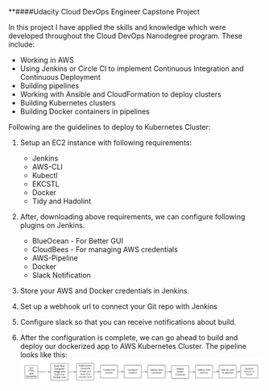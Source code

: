 **####Udacity Cloud DevOps Engineer Capstone Project

In this project I have applied the skills and knowledge which were developed throughout the Cloud DevOps Nanodegree program. These include:

 - Working in AWS
 - Using Jenkins or Circle CI to implement Continuous Integration and Continuous Deployment
 - Building pipelines
 - Working with Ansible and CloudFormation to deploy clusters
 - Building Kubernetes clusters
 - Building Docker containers in pipelines
 
 Following are the guidelines to deploy to Kubernetes Cluster:
 
 1. Setup an EC2 instance with following requirements:
    - Jenkins
    - AWS-CLI
    - Kubectl
    - EKCSTL
    - Docker
    - Tidy and Hadolint

2. After, downloading above requirements, we can configure following plugins on Jenkins.
    - BlueOcean - For Better GUI
    - CloudBees - For managing AWS credentials
    - AWS-Pipeline
    - Docker
    - Slack Notification
   
3. Store your AWS and Docker credentials in Jenkins.
4. Set up a webhook url to connect your Git repo with Jenkins
5. Configure slack so that you can receive notifications about build.
6. After the configuration is complete, we can go ahead to build and deploy our dockerized app to AWS Kubernetes Cluster.
          The pipeline looks like this:![Pipeline](/Screenshots/Pipeline.png)
         
          
          
  
